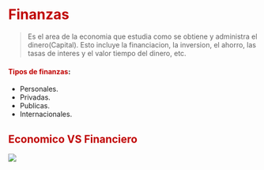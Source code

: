 # <span style="color:#c00000">Finanzas</span>

>Es el area de la economia que estudia como se obtiene y administra el dinero(Capital). Esto incluye la financiacion, la inversion, el ahorro, las tasas de interes y el valor tiempo del dinero, etc.

#### <span style="color:#c00000">Tipos de finanzas</span>: 
- Personales.
- Privadas.
- Publicas.
- Internacionales.

## <span style="color:#c00000">Economico VS Financiero</span>

![](https://lh7-us.googleusercontent.com/WCoeJHTWMJvYfkFAUy2Vm0cZb37zdX6CPvQaRSiyyXWa9At9yxnqwAicxYs6UWA68sxlYKdlOla72qnz76ZVavfavrHvjrzWsqjcqu3jTVTjBngIALXrZKuWZ_qwV3-GCVfLr-XuRL8Jr2ewPApdC9B4EQ=nw)